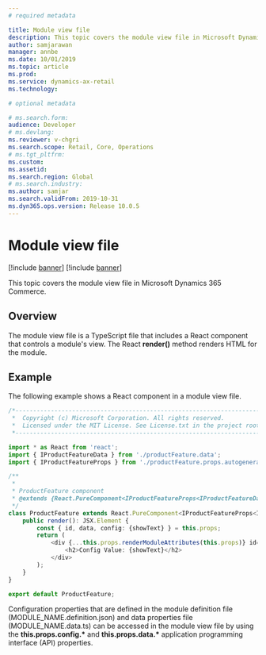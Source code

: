 ```yaml
---
# required metadata

title: Module view file
description: This topic covers the module view file in Microsoft Dynamics 365 Commerce. 
author: samjarawan
manager: annbe
ms.date: 10/01/2019
ms.topic: article
ms.prod: 
ms.service: dynamics-ax-retail
ms.technology: 

# optional metadata

# ms.search.form: 
audience: Developer
# ms.devlang: 
ms.reviewer: v-chgri
ms.search.scope: Retail, Core, Operations
# ms.tgt_pltfrm: 
ms.custom: 
ms.assetid: 
ms.search.region: Global
# ms.search.industry: 
ms.author: samjar
ms.search.validFrom: 2019-10-31
ms.dyn365.ops.version: Release 10.0.5
---
```


# Module view file

[!include [banner](../includes/preview-banner.md)]
[!include [banner](../includes/banner.md)]

This topic covers the module view file in Microsoft Dynamics 365 Commerce.

## Overview

The module view file is a TypeScript file that includes a React component that controls a module's view. The React **render()** method renders HTML for the module.

## Example 

The following example shows a React component in a module view file.

```typescript
/*---------------------------------------------------------------------------------------------
 *  Copyright (c) Microsoft Corporation. All rights reserved.
 *  Licensed under the MIT License. See License.txt in the project root for license information.
 *--------------------------------------------------------------------------------------------*/

import * as React from 'react';
import { IProductFeatureData } from './productFeature.data';
import { IProductFeatureProps } from './productFeature.props.autogenerated';

/**
 *
 * ProductFeature component
 * @extends {React.PureComponent<IProductFeatureProps<IProductFeatureData>>}
 */
class ProductFeature extends React.PureComponent<IProductFeatureProps<IProductFeatureData>> {
    public render(): JSX.Element {
        const { id, data, config: {showText} } = this.props;
        return (
            <div {...this.props.renderModuleAttributes(this.props)} id={id}>
                <h2>Config Value: {showText}</h2>
            </div>
        );
    }
}

export default ProductFeature;
```

Configuration properties that are defined in the module definition file (MODULE\_NAME.definition.json) and data properties file (MODULE\_NAME.data.ts) can be accessed in the module view file by using the **this.props.config.\*** and **this.props.data.\*** application programming interface (API) properties.
